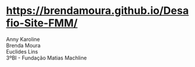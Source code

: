# https://brendamoura.github.io/Desafio-Site-FMM/
Anny Karoline<br>Brenda Moura<br>Euclides Lins<br>3ºBI - Fundação Matias Machline
